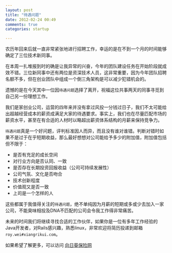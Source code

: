 ```yaml
---
layout: post
title: "待遇问题"
date: 2012-02-24 00:49
comments: true
categories: startup

---
```


农历年回来后就一直非常紧张地进行招聘工作，幸运的是在不到一个月的时间能够确定了三位技术新同事。

在本周一扎堆报到时的确是让我异常的兴奋，今年的团队建设任务在开始阶段就成效不错。三位新同事中还有两位是资深技术人员，这非常重要，因为今年团队招聘名额不多，但在创业团队中组成一个倒三角架构是可以减少犯错机会的。

遗憾的是在今天其中一位因`待遇问题`选择了离开，祝福这位共事两天的同事寻觅到自己另一份理想工作。

我们是家创业公司，运营的四年来并没有拿过风投一分钱过日子，我们不太可能给出超越经营成本的薪资成满足大家的待遇要求。事实上，我们也在尽量匹配市场的薪资水平，甚至在有合适的人材时以略超出薪资体系结构的月薪来保持竞争力。

`待遇问题`真是一个好问题，评判标准因人而异，而且没有谁对谁错。判断对错时如果不是过于在乎短期收益，那么最好想想对公司能给予多少的附加值，附加值包括但不限于：

* 是否有充足的成长空间
* 对行业方向是否认同、一致
* 是否存在长期投资回报收益（公司可持续发展性）
* 公司气氛、文化是否吻合
* 技术创新程度
* 价值观又是否一致
* 上司是一个怎样的人

这些都属于我值得关注的`待遇问题`，绝不单纯因为月薪的短期或多或少去加入一家公司，不能臭味相投及DNA不匹配的公司会令我工作得非常痛苦。

未来的时间我们将继续寻找合适的工作伙伴，如果你是一位有多年工作经验的Java开发者，对Rails感兴趣，熟悉linux，非常欢迎将简历投递到邮箱`roy.wei#xiangrikui.com`。

如果希望了解更多，可以访问 [向日葵保险网](http://www.xiangrikui.com) 

